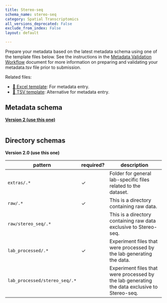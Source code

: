 ```yaml
---
title: Stereo-seq
schema_name: stereo-seq
category: Spatial Transcriptomics
all_versions_deprecated: False
exclude_from_index: False
layout: default

---
```

Prepare your metadata based on the latest metadata schema using one of the template files below. See the instructions in the [Metadata Validation Workflow](https://docs.google.com/document/d/1lfgiDGbyO4K4Hz1FMsJjmJd9RdwjShtJqFYNwKpbcZY) document for more information on preparing and validating your metadata.tsv file prior to submission.

Related files:


- [📝 Excel template](https://raw.githubusercontent.com/hubmapconsortium/dataset-metadata-spreadsheet/main/stereo-seq/latest/stereo-seq.xlsx): For metadata entry.
- [📝 TSV template](https://raw.githubusercontent.com/hubmapconsortium/dataset-metadata-spreadsheet/main/stereo-seq/latest/stereo-seq.tsv): Alternative for metadata entry.




## Metadata schema


<summary><a href="https://openview.metadatacenter.org/templates/https:%2F%2Frepo.metadatacenter.org%2Ftemplates%2Fead450b1-9229-4bf9-bbfc-8508f78069a8"><b>Version 2 (use this one)</b></a></summary>



<br>

## Directory schemas
<summary><b>Version 2.0 (use this one)</b></summary>

| pattern | required? | description |
| --- | --- | --- |
| <code>extras\/.*</code> | ✓ | Folder for general lab-specific files related to the dataset. |
| <code>raw\/.*</code> | ✓ | This is a directory containing raw data. |
| <code>raw\/stereo_seq\/.*</code> |  | This is a directory containing raw data exclusive to Stereo-seq. |
| <code>lab_processed\/.*</code> | ✓ | Experiment files that were processed by the lab generating the data. |
| <code>lab_processed\/stereo_seq\/.*</code> |  | Experiment files that were processed by the lab generating the data exclusive to Stereo-seq. |

